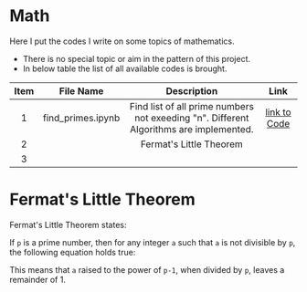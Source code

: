 # Math
Here I put the codes I write on some topics of mathematics.  
* There is no special topic or aim in the pattern of this project.  
* In below table the list of all available codes is brought.


| Item | File Name | Description | Link |
|:---------:|:--------:|:---------:|:---------:|
| 1 | find_primes.ipynb | Find list of all prime numbers not exeeding "n". Different Algorithms are implemented. | [link to Code](https://github.com/mohsenhy/Math/blob/main/find_primes.ipynb) |
| 2 |  |Fermat's Little Theorem |  |
| 3 |  |  |  |


# Fermat's Little Theorem

Fermat's Little Theorem states:

If `p` is a prime number, then for any integer `a` such that `a` is not divisible by `p`, the following equation holds true:

This means that `a` raised to the power of `p-1`, when divided by `p`, leaves a remainder of 1.



